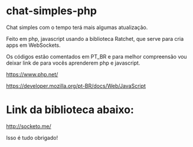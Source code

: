 # chat-simples-php

Chat simples com o tempo terá mais algumas atualização.

Feito em php, javascript usando a biblioteca Ratchet, que serve para cria apps em WebSockets.

Os códigos estão comentados em PT_BR e para melhor compreensão vou deixar link de para vocês aprenderem php e javascript.

https://www.php.net/



https://developer.mozilla.org/pt-BR/docs/Web/JavaScript

# Link da biblioteca abaixo:

http://socketo.me/

Isso é tudo obrigado!
